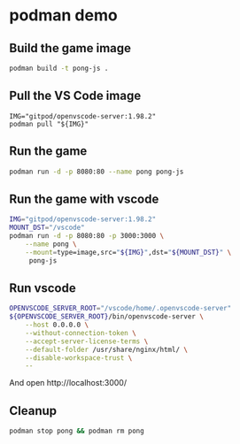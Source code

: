 # podman demo

## Build the game image

```bash
podman build -t pong-js .
```

## Pull the VS Code image

```
IMG="gitpod/openvscode-server:1.98.2"
podman pull "${IMG}"
```

## Run the game

```bash
podman run -d -p 8080:80 --name pong pong-js 
```

## Run the game with vscode

```bash
IMG="gitpod/openvscode-server:1.98.2"
MOUNT_DST="/vscode"
podman run -d -p 8080:80 -p 3000:3000 \
    --name pong \
    --mount=type=image,src="${IMG}",dst="${MOUNT_DST}" \
     pong-js 
```

## Run vscode

```bash
OPENVSCODE_SERVER_ROOT="/vscode/home/.openvscode-server"
${OPENVSCODE_SERVER_ROOT}/bin/openvscode-server \
    --host 0.0.0.0 \
    --without-connection-token \
    --accept-server-license-terms \
    --default-folder /usr/share/nginx/html/ \
    --disable-workspace-trust \
    --
```

And open http://localhost:3000/

## Cleanup

```bash
podman stop pong && podman rm pong
```